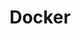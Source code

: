---
created: '2025-09-16T15:05:15.653110'
modified: '2025-09-16T15:05:51.716327'
ship_factor: 5
subtype: mcp-servers
tags: []
title: Docker
type: tool
version: 1
---